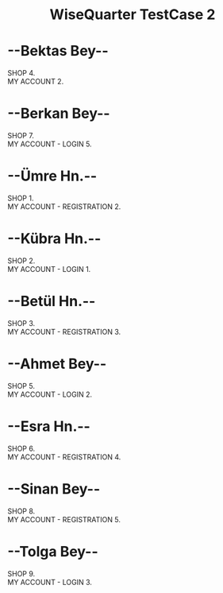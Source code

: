 <h1 align="center"> WiseQuarter TestCase 2


# --Bektas Bey--
SHOP 4. <br>
MY ACCOUNT 2.


# --Berkan Bey--
SHOP 7. <br>
MY ACCOUNT - LOGIN 5.


# --Ümre Hn.--
SHOP 1. <br>
MY ACCOUNT - REGISTRATION 2.


# --Kübra Hn.--
SHOP 2. <br>
MY ACCOUNT - LOGIN 1.


# --Betül Hn.--
SHOP 3. <br>
MY ACCOUNT - REGISTRATION 3.


# --Ahmet Bey--
SHOP 5. <br>
MY ACCOUNT - LOGIN 2.


# --Esra Hn.--
SHOP 6. <br>
MY ACCOUNT - REGISTRATION 4.


# --Sinan Bey--
SHOP 8. <br>
MY ACCOUNT - REGISTRATION 5.


# --Tolga Bey--
SHOP 9.  <br>
MY ACCOUNT - LOGIN 3.


</h1>



